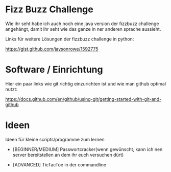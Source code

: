 # Fizz Buzz Challenge

Wie ihr seht habe ich auch noch eine java version der fizzbuzz challenge angehängt, damit ihr seht wie das ganze in ner anderen sprache aussieht.

Links für weitere Lösungen der fizzbuzz challenge in python:

https://gist.github.com/jaysonrowe/1592775


# Software / Einrichtung

Hier ein paar links wie git richtig einzurichten ist und wie man github optimal nutzt:

https://docs.github.com/en/github/using-git/getting-started-with-git-and-github


# Ideen

Ideen für kleine scripts/programme zum lernen

- [BEGINNER/MEDIUM] Passwortcracker(wenn gewünscht, kann ich nen server bereitstellen an dem ihr euch versuchen dürt)

- [ADVANCED] TicTacToe in der commandline